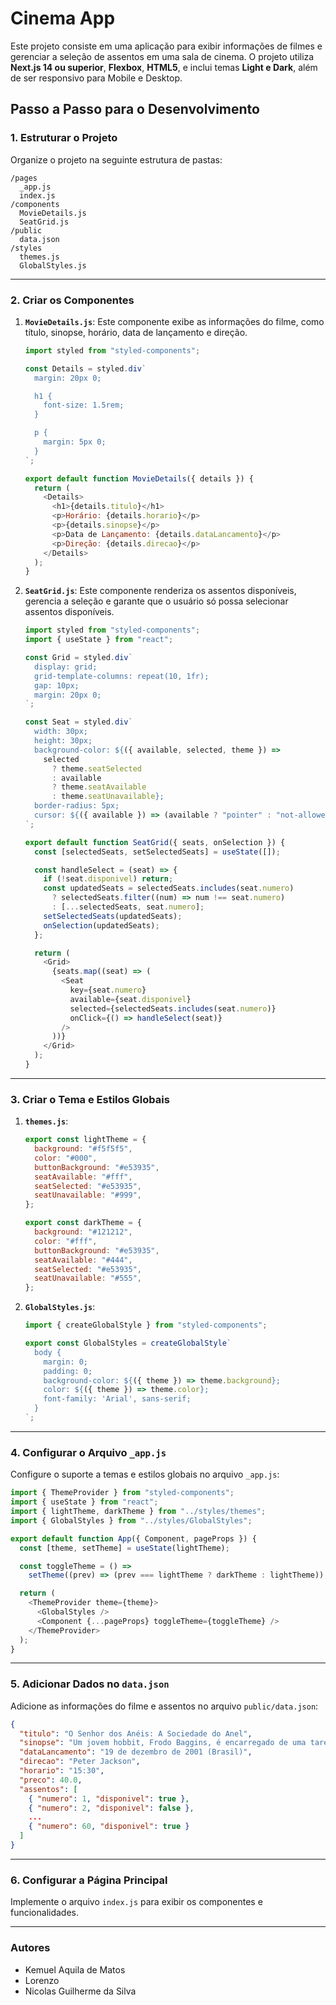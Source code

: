 # Cinema App

Este projeto consiste em uma aplicação para exibir informações de filmes e gerenciar a seleção de assentos em uma sala de cinema. O projeto utiliza **Next.js 14 ou superior**, **Flexbox**, **HTML5**, e inclui temas **Light e Dark**, além de ser responsivo para Mobile e Desktop.

## **Passo a Passo para o Desenvolvimento**


### **1. Estruturar o Projeto**
Organize o projeto na seguinte estrutura de pastas:

```
/pages
  _app.js
  index.js
/components
  MovieDetails.js
  SeatGrid.js
/public
  data.json
/styles
  themes.js
  GlobalStyles.js
```

---

### **2. Criar os Componentes**
1. **`MovieDetails.js`**:
   Este componente exibe as informações do filme, como título, sinopse, horário, data de lançamento e direção.

   ```javascript
   import styled from "styled-components";

   const Details = styled.div`
     margin: 20px 0;

     h1 {
       font-size: 1.5rem;
     }

     p {
       margin: 5px 0;
     }
   `;

   export default function MovieDetails({ details }) {
     return (
       <Details>
         <h1>{details.titulo}</h1>
         <p>Horário: {details.horario}</p>
         <p>{details.sinopse}</p>
         <p>Data de Lançamento: {details.dataLancamento}</p>
         <p>Direção: {details.direcao}</p>
       </Details>
     );
   }
   ```

2. **`SeatGrid.js`**:
   Este componente renderiza os assentos disponíveis, gerencia a seleção e garante que o usuário só possa selecionar assentos disponíveis.

   ```javascript
   import styled from "styled-components";
   import { useState } from "react";

   const Grid = styled.div`
     display: grid;
     grid-template-columns: repeat(10, 1fr);
     gap: 10px;
     margin: 20px 0;
   `;

   const Seat = styled.div`
     width: 30px;
     height: 30px;
     background-color: ${({ available, selected, theme }) =>
       selected
         ? theme.seatSelected
         : available
         ? theme.seatAvailable
         : theme.seatUnavailable};
     border-radius: 5px;
     cursor: ${({ available }) => (available ? "pointer" : "not-allowed")};
   `;

   export default function SeatGrid({ seats, onSelection }) {
     const [selectedSeats, setSelectedSeats] = useState([]);

     const handleSelect = (seat) => {
       if (!seat.disponivel) return;
       const updatedSeats = selectedSeats.includes(seat.numero)
         ? selectedSeats.filter((num) => num !== seat.numero)
         : [...selectedSeats, seat.numero];
       setSelectedSeats(updatedSeats);
       onSelection(updatedSeats);
     };

     return (
       <Grid>
         {seats.map((seat) => (
           <Seat
             key={seat.numero}
             available={seat.disponivel}
             selected={selectedSeats.includes(seat.numero)}
             onClick={() => handleSelect(seat)}
           />
         ))}
       </Grid>
     );
   }
   ```

---

### **3. Criar o Tema e Estilos Globais**
1. **`themes.js`**:
   ```javascript
   export const lightTheme = {
     background: "#f5f5f5",
     color: "#000",
     buttonBackground: "#e53935",
     seatAvailable: "#fff",
     seatSelected: "#e53935",
     seatUnavailable: "#999",
   };

   export const darkTheme = {
     background: "#121212",
     color: "#fff",
     buttonBackground: "#e53935",
     seatAvailable: "#444",
     seatSelected: "#e53935",
     seatUnavailable: "#555",
   };
   ```

2. **`GlobalStyles.js`**:
   ```javascript
   import { createGlobalStyle } from "styled-components";

   export const GlobalStyles = createGlobalStyle`
     body {
       margin: 0;
       padding: 0;
       background-color: ${({ theme }) => theme.background};
       color: ${({ theme }) => theme.color};
       font-family: 'Arial', sans-serif;
     }
   `;
   ```

---

### **4. Configurar o Arquivo `_app.js`**
Configure o suporte a temas e estilos globais no arquivo `_app.js`:

```javascript
import { ThemeProvider } from "styled-components";
import { useState } from "react";
import { lightTheme, darkTheme } from "../styles/themes";
import { GlobalStyles } from "../styles/GlobalStyles";

export default function App({ Component, pageProps }) {
  const [theme, setTheme] = useState(lightTheme);

  const toggleTheme = () =>
    setTheme((prev) => (prev === lightTheme ? darkTheme : lightTheme));

  return (
    <ThemeProvider theme={theme}>
      <GlobalStyles />
      <Component {...pageProps} toggleTheme={toggleTheme} />
    </ThemeProvider>
  );
}
```

---

### **5. Adicionar Dados no `data.json`**
Adicione as informações do filme e assentos no arquivo `public/data.json`:

```json
{
  "titulo": "O Senhor dos Anéis: A Sociedade do Anel",
  "sinopse": "Um jovem hobbit, Frodo Baggins, é encarregado de uma tarefa imensa...",
  "dataLancamento": "19 de dezembro de 2001 (Brasil)",
  "direcao": "Peter Jackson",
  "horario": "15:30",
  "preco": 40.0,
  "assentos": [
    { "numero": 1, "disponivel": true },
    { "numero": 2, "disponivel": false },
    ...
    { "numero": 60, "disponivel": true }
  ]
}
```

---

### **6. Configurar a Página Principal**
Implemente o arquivo `index.js` para exibir os componentes e funcionalidades.

---

### **Autores**
- Kemuel Aquila de Matos
- Lorenzo
- Nicolas Guilherme da Silva

